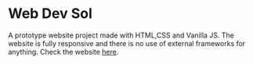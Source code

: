 # Web Dev Sol
A prototype website project made with HTML,CSS and Vanilla JS. The website is fully responsive and there is no use of external frameworks for anything.
Check the website [here](https://scoro6.github.io/First-Project/index.html).
